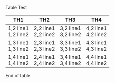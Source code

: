 Table Test

| TH1 | TH2 | TH3 | TH4 |
| --- | --- | --- | --- |
| 1,2 line1  <br>1,2 line2 | 2,2 line1  <br>2,2 line2 | 3,2 line1  <br>3,2 line2 | 4,2 line1  <br>4,2 line2 |
| 1,3 line1  <br>1,3 line2 | 2,3 line1  <br>2,3 line2 | 3,3 line1  <br>3,3 line2 | 4,3 line1  <br>4,3 line2 |
| 1,4 line1  <br>1,4 line2 | 2,4 line1  <br>2,4 line2 | 3,4 line1  <br>3,4 line2 | 4,4 line1  <br>4,4 line2 |

End of table
